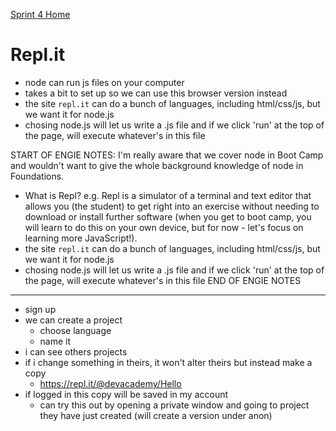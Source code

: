 [Sprint 4 Home](README.md)

# Repl.it

- node can run js files on your computer
- takes a bit to set up so we can use this browser version instead
- the site `repl.it` can do a bunch of languages, including html/css/js, but we want it for node.js
- chosing node.js will let us write a .js file and if we click 'run' at the top of the page, will execute whatever's in this file


START OF ENGIE NOTES:
I'm really aware that we cover node in Boot Camp and wouldn't want to give the whole background knowledge of node in  Foundations.

- What is Repl?
e.g. Repl is a simulator of a terminal and text editor that allows you (the student) to get right into an exercise without needing to download or install further software (when you get to boot camp, you will learn to do this on your own device, but for now - let's focus on learning more JavaScript!).
- the site `repl.it` can do a bunch of languages, including html/css/js, but we want it for node.js
- chosing node.js will let us write a .js file and if we click 'run' at the top of the page, will execute whatever's in this file
END OF ENGIE NOTES

---
- sign up
- we can create a project
    - choose language
    - name it
- i can see others projects
- if i change something in theirs, it won't alter theirs but instead make a copy
    - https://repl.it/@devacademy/Hello
- if logged in this copy will be saved in my account
    - can try this out by opening a private window and going to project they have just created (will create a version under anon)
